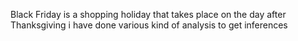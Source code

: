 Black Friday is a shopping holiday  that takes place on the day after Thanksgiving
i have done various kind of analysis to get inferences
